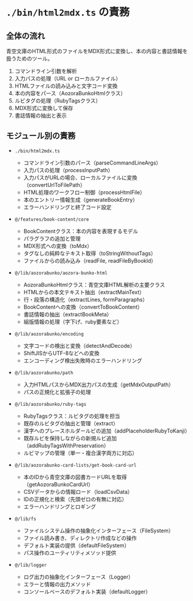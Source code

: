 # `./bin/html2mdx.ts` の責務

## 全体の流れ

青空文庫のHTML形式のファイルをMDX形式に変換し、本の内容と書誌情報を扱うためのツール。

1. コマンドライン引数を解析
2. 入力パスの処理（URL or ローカルファイル）
3. HTMLファイルの読み込みと文字コード変換
4. 本の内容をパース（AozoraBunkoHtmlクラス）
5. ルビタグの処理（RubyTagsクラス）
6. MDX形式に変換して保存
7. 書誌情報の抽出と表示

## モジュール別の責務

* `./bin/html2mdx.ts`
  * コマンドライン引数のパース（parseCommandLineArgs）
  * 入力パスの処理（processInputPath）
  * 入力パスがURLの場合、ローカルファイルに変換（convertUrlToFilePath）
  * HTML処理のワークフロー制御（processHtmlFile）
  * 本のエントリー情報生成（generateBookEntry）
  * エラーハンドリングと終了コード設定

* `@/features/book-content/core`
  * BookContentクラス：本の内容を表現するモデル
  * パラグラフの追加と管理
  * MDX形式への変換（toMdx）
  * タグなしの純粋なテキスト取得（toStringWithoutTags）
  * ファイルからの読み込み（readFile, readFileByBookId）

* `@/lib/aozorabunko/aozora-bunko-html`
  * AozoraBunkoHtmlクラス：青空文庫HTML解析の主要クラス
  * HTMLからの本文テキスト抽出（extractMainText）
  * 行・段落の構造化（extractLines, formParagraphs）
  * BookContentへの変換（convertToBookContent）
  * 書誌情報の抽出（extractBookMeta）
  * 組版情報の処理（字下げ、ruby要素など）

* `@/lib/aozorabunko/encoding`
  * 文字コードの検出と変換（detectAndDecode）
  * ShiftJISからUTF-8などへの変換
  * エンコーディング検出失敗時のエラーハンドリング

* `@/lib/aozorabunko/path`
  * 入力HTMLパスからMDX出力パスの生成（getMdxOutputPath）
  * パスの正規化と拡張子の処理

* `@/lib/aozorabunko/ruby-tags`
  * RubyTagsクラス：ルビタグの処理を担当
  * 既存のルビタグの抽出と管理（extract）
  * 漢字へのプレースホルダールビの追加（addPlaceholderRubyToKanji）
  * 既存ルビを保持しながらの新規ルビ追加（addRubyTagsWithPreservation）
  * ルビマップの管理（単一・複合漢字両方に対応）

* `@/lib/aozorabunko-card-lists/get-book-card-url`
  * 本のIDから青空文庫の図書カードURLを取得（getAozoraBunkoCardUrl）
  * CSVデータからの情報ロード（loadCsvData）
  * IDの正規化と検索（先頭ゼロの有無に対応）
  * エラーハンドリングとロギング

* `@/lib/fs`
  * ファイルシステム操作の抽象化インターフェース（FileSystem）
  * ファイル読み書き、ディレクトリ作成などの操作
  * デフォルト実装の提供（defaultFileSystem）
  * パス操作のユーティリティメソッド提供

* `@/lib/logger`
  * ログ出力の抽象化インターフェース（Logger）
  * エラーと情報の出力メソッド
  * コンソールベースのデフォルト実装（defaultLogger）
